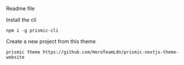 Readme file


Install the cli

    npm i -g prismic-cli

Create a new project from this theme

    prismic theme https://github.com/HeroTeamLdn/prismic-nextjs-theme-website

